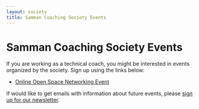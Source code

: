 ```yaml
---
layout: society
title: Samman Coaching Society Events
---
```


# Samman Coaching Society Events

If you are working as a technical coach, you might be interested in events organized by the society. Sign up using the links below:

* [Online Open Space Networking Event](open_space_2022-11-24.html)


If would like to get emails with information about future events, please [sign up for our newsletter](https://share-eu1.hsforms.com/1pvE5eTT2RWyYJtyH4AJSuwf6aty).
